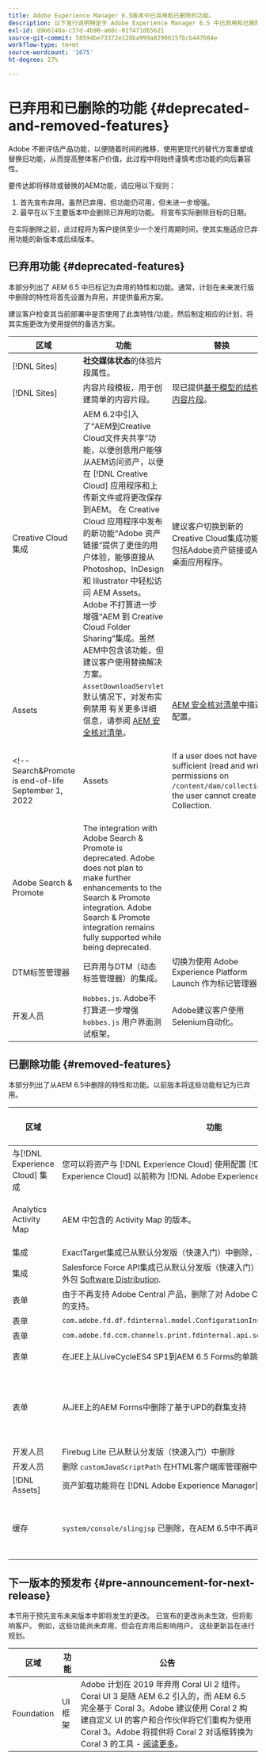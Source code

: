 ```yaml
---
title: Adobe Experience Manager 6.5版本中已弃用和已删除的功能。
description: 以下发行说明特定于 Adobe Experience Manager 6.5 中已弃用和已删除功能。
exl-id: d9b6140a-c37d-4b90-a60c-01f471d65621
source-git-commit: 58594be73372e128ba999a8290615fbcb447084e
workflow-type: tm+mt
source-wordcount: '1675'
ht-degree: 27%

---
```


# 已弃用和已删除的功能 {#deprecated-and-removed-features}

Adobe 不断评估产品功能，以便随着时间的推移，使用更现代的替代方案重塑或替换旧功能，从而提高整体客户价值，此过程中将始终谨慎考虑功能的向后兼容性。

要传达即将移除或替换的AEM功能，请应用以下规则：

1. 首先宣布弃用。虽然已弃用，但功能仍可用，但未进一步增强。
1. 最早在以下主要版本中会删除已弃用的功能。 将宣布实际删除目标的日期。

在实际删除之前，此过程将为客户提供至少一个发行周期时间，使其实施适应已弃用功能的新版本或后续版本。

## 已弃用功能 {#deprecated-features}

本部分列出了 AEM 6.5 中已标记为弃用的特性和功能。通常，计划在未来发行版中删除的特性将首先设置为弃用，并提供备用方案。

建议客户检查其当前部署中是否使用了此类特性/功能，然后制定相应的计划，将其实施更改为使用提供的备选方案。

| 区域 | 功能 | 替换 | 版本号 (SP) |
|---|---|---|---|
| [!DNL Sites] | **社交媒体状态**&#x200B;的体验片段属性。 |  | 6.5.11.0 |
| [!DNL Sites] | 内容片段模板，用于创建简单的内容片段。 | 现已提供[基于模型的结构化内容片段](/help/assets/content-fragments/content-fragments-models.md)。 | 6.5.11.0 |
| Creative Cloud集成 | AEM 6.2中引入了“AEM到Creative Cloud文件夹共享”功能，以便创意用户能够从AEM访问资产，以便在 [!DNL Creative Cloud] 应用程序和上传新文件或将更改保存到AEM。 在 Creative Cloud 应用程序中发布的新功能“Adobe 资产链接”提供了更佳的用户体验，能够直接从 Photoshop、InDesign 和 Illustrator 中轻松访问 AEM Assets。Adobe 不打算进一步增强“AEM 到 Creative Cloud Folder Sharing”集成。虽然AEM中包含该功能，但建议客户使用替换解决方案。 | 建议客户切换到新的Creative Cloud集成功能，包括Adobe资产链接或AEM桌面应用程序。 |  |
| Assets | `AssetDownloadServlet`默认情况下，对发布实例禁用 有关更多详细信息，请参阅 [AEM 安全核对清单](/help/sites-administering/security-checklist.md)。 | [AEM 安全核对清单](/help/sites-administering/security-checklist.md)中描述的配置。 |  |
<!-- Search&Promote is end-of-life September 1, 2022 | Assets | If a user does not have sufficient (read and write) permissions on `/content/dam/collections`, the user cannot create a Collection. | Honor the access control setup of user and ensure appropriate permissions. ||
|Adobe Search & Promote|The integration with Adobe Search & Promote is deprecated. Adobe does not plan to make further enhancements to the Search & Promote integration. Adobe Search & Promote integration remains fully supported while being deprecated.||| -->
| DTM标签管理器 |已弃用与DTM（动态标签管理器）的集成。 | 切换为使用 Adobe Experience Platform Launch 作为标记管理器. || |Adobe Target|添加AEM使用 [!DNL Adobe I/O] 在AEM 6.5中，基于Adobe Target Standard API(Rest API)，弃用了Target Classic API(XML)方式。|将集成重新配置为 [使用新API](/help/sites-administering/target.md). || |Adobe Target|使用 `mbox.js` 已弃用AEM中与Adobe Target的基于集成。|切换使用 `at.js` 1.x.|| |商务 | [CIF剩余](https://github.com/adobe/commerce-cif-api) 是在2018年作为一组微服务提供的，用于启用AEM与商务引擎之间的集成。 在2018年年中Adobe获得Magento后，Adobe决定改变其做法，原因有二。 Magento有其自己的一组商务API（REST和GraphQL），因此维护两组API并不是最佳做法。 市场趋势表明，客户正在向GraphQL转移，因为这是一种更高效的数据查询方式。 2019年，Adobe发布了新的商务集成框架，该框架使用Magento的GraphQL API作为真相来源。 Adobe不打算在CIF REST中进一步投资。 建议客户使用替换解决方案。|对于AEM-Magento集成，请切换到 [AEM CIF原型](https://github.com/adobe/aem-cif-project-archetype) 和 [AEM CIF核心组件](https://github.com/adobe/aem-core-cif-components). 请参阅AEM和Adobe Commerce集成 [使用商务集成框架](/help/commerce/cif/integrating/magento.md). 我们的路线图上提供了对与新方法进行第三方(Magento除外)集成的支持。|| |组件(AEM Sites) |Adobe不打算进一步增强存储在 `/libs/foundation/components`. 查找 `cq:deprecated` 和 `cq:deprecatedReason` 属性。 AEM 6.5中包含Foundation组件，从早期版本升级的客户可以按原样继续使用它们。 此外，即使已弃用，也支持基础组件。 |Adobe建议在将来的项目中使用核心组件。 现有网站可以保持原样或使用 [AEM现代化工具套件](https://github.com/adobe/aem-modernize-tools) 以重构网站以使用核心组件。 || |组件(AEM Sites)|设计导入程序组件 `/libs/wcm/designimporter/components` 已从6.5开始标记为已弃用。Adobe不打算进一步增强设计导入程序的实施。 |Adobe计划在未来版本中提供用例的替代实施。 || |基础|Granite卸载框架。 Adobe不打算进一步增强CQ 5.6.1中引入的将资产处理外部化的卸载框架。|Adobe正在开发下一代云原生卸载框架。||
|开发人员|`Hobbes.js`. Adobe不打算进一步增强 `hobbes.js` 用户界面测试框架。|Adobe建议客户使用Selenium自动化。|| |开发人员|jQuery UI客户端库。 Adobe不打算进一步维护和更新作为分发（快速入门）|Adobe一部分提供的jQuery UI客户端库，该库建议仍需要jQuery UI才能将其代码添加到其项目代码库中的客户。|| |开发人员|jQuery动画客户端库(`granite.jquery.animation`)。 Adobe不打算进一步维护和更新作为分发（快速入门）|Adobe一部分提供的jQuery Animation客户端库，该客户端库建议仍需要jQuery Animations作为其代码的客户将其添加到其项目代码库中。|| |开发人员|Handlebars客户端库。 Adobe不打算进一步维护和更新作为分发（快速入门）|Adobe一部分提供的Handlebar客户端库，该库建议仍需要Handlebars代码的客户将其添加到其项目代码库中。|| |开发人员|Lawnchair客户端库。 Adobe不打算进一步维护和更新作为分发（快速入门）|Adobe一部分提供的Lawnchair客户端库，该库建议仍需Lawnchair的代码的客户将其添加到其项目代码库中。|| |开发人员|`Granite.Sling.js` 客户端库。 Adobe不打算进一步增强作为分发（快速入门）|Adobe一部分提供的Granite.Sling.js客户端库，该库建议依赖库功能的客户重构其代码以不再使用。|| |开发人员|使用YUI压缩/缩小JavaScript客户端库。 Adobe 不打算进一步更新 YUI 库。在AEM 6.4之前，默认使用YUI来缩小JavaScript，并选择切换到Google关闭编译器(GCC)。 从 AEM 6.5 开始，默认使用 GCC。|Adobe建议升级到AEM 6.5的客户转为使用GCC进行实施|| |开发人员|经典UI对话框编辑器处于CRXDE Lite中。 Adobe不打算进一步增强作为分发版（快速入门）一部分提供的经典UI对话框编辑器|无可替换项。 || |Forms|AEM Forms与AEM Mobile的集成已弃用。 |无可替换项。 ||开发人员|CRXDE Lite中的经典UI对话框编辑器。 Adobe不打算进一步增强作为分发版（快速入门）一部分提供的经典UI对话框编辑器|无可替换项。 || |开发人员|Lodash/下划线客户端库。 Adobe不打算进一步维护和更新作为分发版（快速入门）一部分提供的Lodash/下划线客户端库 |Adobe建议仍要求代码使用长划线/下划线的客户将其添加到项目代码库中。 ||

## 已删除功能 {#removed-features}

本部分列出了从AEM 6.5中删除的特性和功能。以前版本将这些功能标记为已弃用。

| 区域 | 功能 | 替换 | 版本号 (SP) |
|--- |--- |--- |--- |
| 与[!DNL Experience Cloud] 集成  | 您可以将资产与 [!DNL Experience Cloud] 使用配置 [!DNL Adobe I/O]. [!DNL Adobe Experience Cloud] 以前称为 [!DNL Adobe Experience Cloud]. | 如果你有任何疑问， [联系Adobe客户支持](https://experienceleague.adobe.com/?support-solution=General#support). |  |
| Analytics Activity Map | AEM 中包含的 Activity Map 的版本。 | 由于 Adobe Analytics API 中的安全性更改，无法再使用 AEM 中包含的 Activity Map 版本。使用 [由Adobe Analytics提供的ActivityMap插件](https://experienceleague.adobe.com/docs/analytics/analyze/activity-map/getting-started/get-started-users/activitymap-install.html?lang=zh-Hans). |  |
| 集成 | ExactTarget集成已从默认分发版（快速入门）中删除，不再可用。 | 无替换项. |  |
| 集成 | Salesforce Force API集成已从默认分发版（快速入门）中删除，现在是要从安装的额外包 [Software Distribution](https://experience.adobe.com/#/downloads/content/software-distribution/en/aem.html). | 该功能仍然可用。 |
| 表单 | 由于不再支持 Adobe Central 产品，删除了对 Adobe Central Migration Bridge 服务的支持。 | 无替换项. |  |
| 表单 | `com.adobe.fd.df.fdinternal.model.ConfigurationInstance` | 无替换项. |  |
| 表单 | `com.adobe.fd.ccm.channels.print.fdinternal.api.service.PrintDataTransformer` | 无替换项 |  |
| 表单 | 在JEE上从LiveCycleES4 SP1到AEM 6.5 Forms的单跳升级不可用 | 请参阅 [可用升级路径](../forms/using/upgrade.md) 在AEM Forms升级文档中。 |  |
| 表单 | 从JEE上的AEM Forms中删除了基于UPD的群集支持 | 在JEE上的AEM Forms中，只能使用基于TCP的群集。 如果将UDP多播服务器从以前的版本升级到JEE上的AEM 5.5 Forms，请执行手动配置以切换到基于TCP的gemfire群集。 有关详细说明，请参阅 [升级到JEE上的AEM 6.5表单](../forms/using/upgrade-forms-jee.md) |  |
| 开发人员 | Firebug Lite 已从默认分发版（快速入门）中删除 | 使用浏览器内置的开发人员控制台 |
| 开发人员 | 删除 `customJavaScriptPath` 在HTML客户端库管理器中支持。 | 无替换项 |  |
| [!DNL Assets] | 资产卸载功能将在 [!DNL Adobe Experience Manager] 6.5。 | 没有可替换项。 |  |
| 缓存 | `system/console/slingjsp` 已删除，在AEM 6.5中不再可用。 | 类和Slightly缓存存储在Apache Sling Commons FileSystem类加载器包下。 您可以在AEM Web Console中检查包编号，并直接从文件系统中删除缓存文件夹(`crx-quickstart/launchpad/felix/bundle<ID>`)。 |  |

## 下一版本的预发布 {#pre-announcement-for-next-release}

本节用于预先宣布未来版本中即将发生的更改。 已宣布的更改尚未生效，但将影响客户。 例如，这些功能尚未弃用，但会在弃用后影响用户。 这些更新旨在进行规划。

| 区域 | 功能 | 公告 |
|--- |--- |--- |
| Foundation | UI 框架 | Adobe 计划在 2019 年弃用 Coral UI 2 组件。Coral UI 3 是随 AEM 6.2 引入的，而 AEM 6.5 完全基于 Coral 3。Adobe 建议使用 Coral 2 构建自定义 UI 的客户和合作伙伴将它们重构为使用 Coral 3。Adobe 将提供将 Coral 2 对话框转换为 Coral 3 的工具 - [阅读更多](/help/sites-developing/modernization-tools.md)。 |
